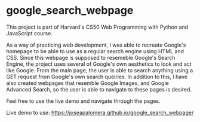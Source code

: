# google_search_webpage
This project is part of Harvard's CS50 Web Programming with Python and JavaScript course.

As a way of practicing web development, I was able to recreate Google's homepage to be able to use as a regular search engine using HTML and CSS. Since this webpage is supposed to resemeble Google's Search Engine, the project uses several of Google's own aesthetics to look and act like Google. From the main page, the user is able to search anything using a GET request from Google's own search queiries. In addition to this, I have also created webpages that resemble Google Images, and Google Advanced Search, so the user is able to navigate to these pages is desired.

Feel free to use the live demo and navigate through the pages.

Live demo to use: https://joseapalomera.github.io/google_search_webpage/
